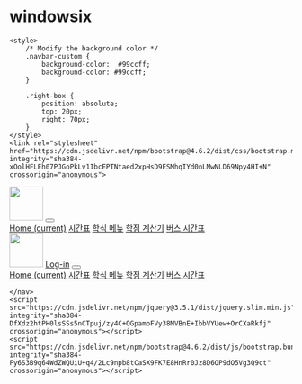 # windowsix
<!DOCTYPE html>
<html>
<head>
    <meta charset="UTF-8">
    <title>project</title>
        
    <style>
        /* Modify the background color */
        .navbar-custom {
            background-color:  #99ccff;
            background-color: #99ccff;
        }

        .right-box {
            position: absolute;
            top: 20px;
            right: 70px;
        }
    </style>
    <link rel="stylesheet" href="https://cdn.jsdelivr.net/npm/bootstrap@4.6.2/dist/css/bootstrap.min.css" integrity="sha384-xOolHFLEh07PJGoPkLv1IbcEPTNtaed2xpHsD9ESMhqIYd0nLMwNLD69Npy4HI+N" crossorigin="anonymous">
</head>

<body>
    <nav class="navbar navbar-expand-lg navbar-light navbar-custom">
  <a class="navbar-brand" href="#"><img src="/symbol.jpg" alt="" style="width: 60px"></a>
  <button class="navbar-toggler" type="button" data-toggle="collapse" data-target="#navbarNavAltMarkup" aria-controls="navbarNavAltMarkup" aria-expanded="false" aria-label="Toggle navigation">
    <span class="navbar-toggler-icon"></span>
  </button>
  <div class="collapse navbar-collapse" id="navbarNavAltMarkup">
    <div class="navbar-nav">
      <a class="nav-link active" href="#">Home <span class="sr-only">(current)</span></a>
      <a class="nav-link" href="#">시간표</a>
      <a class="nav-link" href="#">학식 메뉴</a>
      <a class="nav-link" href="#">학점 계산기</a>
        <a class="nav-link" href="#">버스 시간표</a>
    </div>
  </div>
</nav>
<script src="https://cdn.jsdelivr.net/npm/jquery@3.5.1/dist/jquery.slim.min.js" integrity="sha384-DfXdz2htPH0lsSSs5nCTpuj/zy4C+OGpamoFVy38MVBnE+IbbVYUew+OrCXaRkfj" crossorigin="anonymous"></script>
<script src="https://cdn.jsdelivr.net/npm/bootstrap@4.6.2/dist/js/bootstrap.bundle.min.js" integrity="sha384-Fy6S3B9q64WdZWQUiU+q4/2Lc9npb8tCaSX9FK7E8HnRr0Jz8D6OP9dO5Vg3Q9ct" crossorigin="anonymous"></script>
</body>
</html>
        <a class="navbar-brand" href="#"><img src="/symbol.jpg" alt="" style="width: 60px"></a>
        <a class="nav-link active right-box" href="#">Log-in</a>
        <button class="navbar-toggler" type="button" data-toggle="collapse" data-target="#navbarNavAltMarkup" aria-controls="navbarNavAltMarkup" aria-expanded="false" aria-label="Toggle navigation">
            <span class="navbar-toggler-icon"></span>
        </button>
        <div class="collapse navbar-collapse" id="navbarNavAltMarkup">
            <div class="navbar-nav">
                <a class="nav-link active" href="#">Home <span class="sr-only">(current)</span></a>
                <a class="nav-link" href="#">시간표</a>
                <a class="nav-link" href="#">학식 메뉴</a>
                <a class="nav-link" href="#">학점 계산기</a>
                <a class="nav-link" href="#">버스 시간표</a>
            </div>
        </div>

    </nav>
    <script src="https://cdn.jsdelivr.net/npm/jquery@3.5.1/dist/jquery.slim.min.js" integrity="sha384-DfXdz2htPH0lsSSs5nCTpuj/zy4C+OGpamoFVy38MVBnE+IbbVYUew+OrCXaRkfj" crossorigin="anonymous"></script>
    <script src="https://cdn.jsdelivr.net/npm/bootstrap@4.6.2/dist/js/bootstrap.bundle.min.js" integrity="sha384-Fy6S3B9q64WdZWQUiU+q4/2Lc9npb8tCaSX9FK7E8HnRr0Jz8D6OP9dO5Vg3Q9ct" crossorigin="anonymous"></script>
</body></html>
